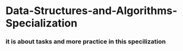 # Data-Structures-and-Algorithms-Specialization
### it is about tasks and more practice in this specilization 
